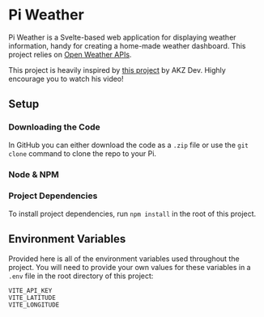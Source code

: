 # Pi Weather

Pi Weather is a Svelte-based web application for displaying weather information, handy for creating a home-made weather dashboard. This project relies on [Open Weather APIs](https://openweathermap.org/city/2643743).

This project is heavily inspired by [this project](https://www.youtube.com/watch?v=65sda565l9Y&t=175s) by AKZ Dev. Highly encourage you to watch his video!

## Setup

### Downloading the Code

In GitHub you can either download the code as a `.zip` file or use the `git clone` command to clone the repo to your Pi.

### Node & NPM



### Project Dependencies

To install project dependencies, run `npm install` in the root of this project.



## Environment Variables

Provided here is all of the environment variables used throughout the project. You will need to provide your own values for these variables in a `.env` file in the root directory of this project:

```env
VITE_API_KEY
VITE_LATITUDE
VITE_LONGITUDE
```
